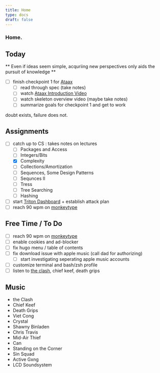 ```yaml
---
title: Home
type: docs 
draft: false
---
```


### Home.

## Today 
** Even if ideas seem simple, acquriing new perspectives only aids the pursuit of knowledge ** 

- [ ] finish checkpoint 1 for [Ataax](/docs/cs61b/project2.md)
    - [ ] read through spec (take notes)
    - [ ] watch [Ataax Introduction Video](https://youtu.be/3yOvYgWgJ7A)
    - [ ] watch skeleton overview video (maybe take notes)
    - [ ] summarize goals for checkpoint 1 and get to work  

 doubt exists, failure does not. 

## Assignments 
- [ ] catch up to CS : takes notes on lectures  
    - [ ] Packages and Access 
    - [ ] Integers/Bits  
    - [x] Complexity 
    - [ ] Collections/Amortization 
    - [ ] Sequences, Some Design Patterns 
    - [ ] Sequnces II 
    - [ ] Tress 
    - [ ] Tree Searching 
    - [ ] Hashing 
- [ ] start [Triton Dashboard](https://tritonsensors.cloud) + establish attack plan 
- [ ] reach 90 wpm on [monkeytype](https://monkeytype.com)

## Free Time / To Do 
- [ ] reach 90 wpm on [monkeytype](https://monkeytype.com)
- [ ] enable cookies and ad-blocker 
- [ ] fix hugo menu / table of contents 
- [ ] fix download issue with apple music (call dad for authorizing)
    - [ ] start investigating seperating apple music accounts
- [ ] customize terminal and bash/zsh profile
- [ ] listen to [the clash](https://music.apple.com/us/album/london-calling/684811762), chief keef, death grips 

## Music 
- the Clash
- Chief Keef
- Death Grips
- Viet Cong 
- Crystal 
- Shawny Binladen 
- Chris Travis 
- Mid-Air Thief 
- Can 
- Standing on the Corner
- Sin Squad 
- Active Gxng 
- LCD Soundsystem
